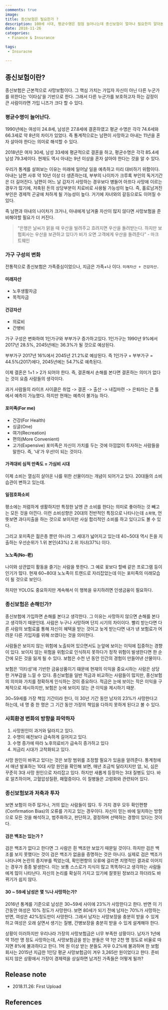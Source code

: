 ```yaml
---
comments: true
image:
title: 종신보험은 필요한가 ?
description: 100세 시대, 평균수명은 점점 늘어나는데 종신보험이 얼마나 필요한지 알아본다.
date: 2018-11-26
categories:
 - Finance & Insurance

tags:
 - Insuracne

---
```


## 종신보험이란?
종신보험은 근본적으로 사망보험이다. 그 핵심 가치는 가입자 자신이 아닌 다른 누군가를 위한다는 ‘이타심’을 기반으로 한다. 그래서 다른 누군가를 보호하고자 하는 감정이 큰 사람이라면 가입 니즈가 크다 할 수 있다.

### 평균수명이 늘어난다.
1990년에는 여성이 24.8세, 남성은 27.8세에 결혼하였고 평균 수명은 각각 74.6세와 66.3세로 약 8년의 차이가 있었다. 즉 통계적으로는 남편이 사망하고 아내는 11년을 혼자 살아야 한다는 의미로 해석할 수 있다.

2018년은 여자 30세, 남성 33세에 평균적으로 결혼을 하고, 평균수명은 각각 85.4세 남성 79.3세이다. 현재도 역시 아내는 9년 이상을 혼자 살아야 한다는 것을 알 수 있다.

우리가 통계를 살펴보는 이유는 미래에 일어날 일을 예측하고 미리 대비하기 위함이다. 아내는 남편 사후 약 10년 이상 더 생존하는데, 부부의 나이차가 크루록 부인의 독거기간은 더 길어진다. 남편이 어느 날 갑자기 사망하는 경우보다 병들어 아프다 사망에 이르는 경우가 많기에, 저축된 돈의 상당부분이 치료비로 사용될 가능성이 높다. 즉, 홀로남겨진 부인은 경제적 곤궁에 처하게 될 가능성이 높다. 거기에 자녀와의 갈등으로도 이어질 수 있다.

즉 남편과 아내의 나이차가 크거나, 아내에게 남겨줄 자산이 많지 않다면 사망보험을 준비해야할 필요가 더 커진다.

> “은행은 날씨가 맑을 때 우산을 빌려주고 흐려지면 우산을 돌려받는다. 하지만 보험회사는 우산을 보관하고 있다가 비가 오면 고객에게 우산을 돌려준다” - 마크 트웨인

### 가구 구성의 변화
전통적으로 종신보험은 가족중심이었으나, 지금은 가족+나 이다. `미래자산 + 건강자산.`

#### 미래자산
- 노후생활자금
- 목적자금

#### 건강자산
- 의료비
- 간병비

가구 구성은 변화하여 1인가구와 부부가구 증가하고있다. 1인가구는 1990년 9%에서 2017년 28.5%, 2045년에는 36.3%가 될 것으로 예상된다.

부부가구 2017년 16%에서 2045년 21.2%로 예상된다. 즉 1인가구 + 부부가구 = 44.5%(2017)에다, 2045년에는 54.7%로 예측된다.

이제 결혼은 1+1 > 2가 되어야 한다. 즉, 결혼해서 손해를 본다면 결혼하는 의미가 없다는 것이 요즘 사람들의 생각이다.

과거 사람들의 라이프 사이클은 취업 -> 결혼 -> 출산 -> 내집마련 -> 은퇴라는 큰 틀에서 예측이 가능했다. 하지만 현재는 예측이 불가능 하다.

#### 포미족(For me)
- 건강(For Health)
- 싱글(One)
- 여가(Recreation)
- 편의(More Convenient)
- 고가(Expensive)
포미족은 자신이 가치를 두는 것에 아낌없이 투자하는 사람들을 말한다. 즉, '내'가 우선!이 되는 것이다.

#### 가격대비 심적 만족도 = 가심비 시대
이제 소비는 열심히 살아온 나를 위한 선물이라는 개념이 되어가고 있다. 20대들의 소비습관이 변하고 있는데.

#### 일점호화소비
평소에는 저렴하게 생활하지만 특정한 날엔 큰 소비를 한다는 의미로 좋아하는 것 빼고는 모든 것을 아낀다. 이런 소비성향은 20대의 전반적인 특징으로 나타나는데 `소확행`, 언뜻보면 과다지출을 하는 것으로 보이지만 사실 합리적인 소비를 하고 있다고도 볼 수 있다.

그리고 포미족은 젊은층 뿐만 아니라 그 세대가 넓어지고 있는데 40~50대 역시 돈을 지출하는 우선순위가 1.위 본인(43%) 2.위 자녀(37%) 이다.

#### 노노족(No-老)
나이와 상관없이 활동을 즐기는 사람을 뜻한다. 그 예로 꽃보다 할배 같은 프로그램 등이 인기가 많다. 현재 60~80대 노노족이 트렌드로 자리잡았는데 이는 포미족의 미래모습이 될 것으로 보인다.

하지만 YOLO도 중요하지만 계속해서 이 행복을 유지하려면 인생금융이 필요하다.

### 종신보험은 손해인가?

종신보험에 가입하면 손해를 본다고 생각한다. 그 이유는 사망하지 않으면 손해를 본다고 생각하기 때문인데. 사람은 누구나 사망하며 단지 시기의 차이이다. 빨리 받는다면 다른 사람의 보험료를 통해 자신이 혜택을 받는 것이고 늦게 받는다면 내가 낸 보험료가 어려운 다른 가입자를 위해 쓰였다는 것을 의미한다.

사람들은 보이지 않는 위험에 노출되어 있으면서도 눈앞에 보이는 이익에 집중하는 경향이 있다. 보이지 않는 위험을 위험으로 인식하지 못하다가 정작 위험이 발생한다면 한 순간에 모든 것을 잃게 될 수 있다. 보험은 수천 년 동안 인간의 경험이 만들어낸 산물이다.

보험은 ‘이타성’에 기반한 금융상품이기 떄문에 현재의 이익을 중요시하는 사람은 상당한 거부감을 느낄 수 있다. 종신보험을 일반 적금과 비교하는 사람들이 많지만, 종신보험의 의미와 가치를 정확하게 인식하는 것이 중요하다. 적금은 눈에 보이는 작은 이익을 구체적으로 제시하지만, 보험은 눈에 보이지 않는 큰 이익을 제시하기 때문.

30~59세를 가장 책임 기간이라 한다, 이 30년 기간 동안 남자의 23%가 사망한다고 하는데, 네 명 중 한 명은 그 기간 동안 가장의 책임을 다하지 못하게 된다고 볼 수 있다.

### 사회환경 변화의 방향을 파악하자
1. 사망원인이 과거와 달라지고 있다.
2. 수명이 예전보다 급속하게 길어지고 있다.
3. 수명 증가에 따라 노후의료비가 급속히 증가하고 있다
4. 저금리 시대가 고착화되고 있다.

사망 원인이 바뀌고 있다는 것은 보장 범위를 조정할 필요가 있음을 알려준다. 통계청에서 매년 발표하는 10대 사망 원인을 확인해 보면, 매년 조금씩 달라지지만 암, 뇌, 심은 꾸준히 3대 사망 원인으로 자리잡고 있다. 하지만 새롭게 등장하는 3대 질병도 있다. 바로 알츠하이머, 고혈압성질환, 패혈증이다. 이 질병들은 고령화와 관련되어 있다.

### 종신보험보과 저축과 투자
보면 보험이 아주 많거나, 거의 없는 사람들이 많다. 두 가지 경우 모두 확인편향(Confirmation Bias)의 오류를 가지고 있는 경우이다. 자신이 믿는 바에 일치하는 방향으로 모든 것을 해석하고, 범주화하고, 판단하고, 결정하며 선택하는 경향이 있다는 것이다.

#### 검은 백조는 있는가 ?
검은 백조가 없다고 한다면 그 사람은 흰 백조만 보았기 때문일 것이다. 하지만 검은 백조를 보지 못했다는 것이 검은 백조가 없음을 증명하는 것은 아니다. 실제로 검은 백조가 나타나며 논란의 종지부를 찍었는데, 확인편향의 오류에 걸리면 치명적인 결과로 이어지는 경우가 종종 발생한다. 이는 보통 스스로가 지식이 많고 똑똑하다고 생각하는 사람들에게 많이 나타난다. 자신의 논리를 확실히 가지고 있기에 잘못된 정보라고 하더라도 바뀌기가 쉽지 않다.

#### 30 ~ 59세 남성은 몇 %나 사망하는가?
2016년 통계를 기준으로 남성은 30~59세 사이에 23%가 사망한다고 한다. 반면 이 기간동안 여성은 10% 정도가 사망한다. 보면 80세가 되기 전에 남자는 70%가 사망하는 반면, 여성은 42%정도만이 사망한다. 그래서 남자는 사망보장을 충분히 받을 수 있게 하고 여성은 오래 살면서 생기는 질병, 간병보장을 충분히 받을 수 있게 설계해야 한다.

상황이 이러하지만 우리나라 가장의 사망보험금은 너무 부족한 상황이다. 남자가 1년에 약 15만 명 정도 사망하는데, 사망보험금을 받는 분들은 약 1만 2천 명 정도로 비율로 따지면 8%에 불과하다고 한다. 1억 원 이상 받는 분들도 겨우 0.2%에 불과하며 한 보험회사는 2015년 지급한 1인당 평균 사망보험금이 겨우 3,265만 원이었다고 한다. 준비되지 않은 상황에서 가장이 경제력을 상실하면 남겨진 가족들은 어떻게 될까?





## Release note
- 2018.11.26: First Upload

## References
